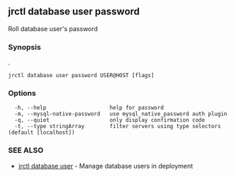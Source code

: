## jrctl database user password

Roll database user's password

### Synopsis

.

```
jrctl database user password USER@HOST [flags]
```

### Options

```
  -h, --help                    help for password
  -m, --mysql-native-password   use mysql_native_password auth plugin
  -q, --quiet                   only display confirmation code
  -t, --type stringArray        filter servers using type selectors (default [localhost])
```

### SEE ALSO

* [jrctl database user](jrctl_database_user.md)	 - Manage database users in deployment

